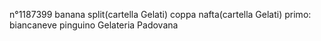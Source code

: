 n°1187399
banana split(cartella Gelati)
coppa nafta(cartella Gelati)
primo:
biancaneve
pinguino
Gelateria Padovana
